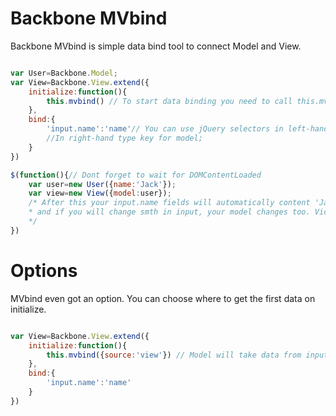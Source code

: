 Backbone MVbind
======

Backbone MVbind is simple data bind tool to connect Model and View.

```javascript

var User=Backbone.Model;
var View=Backbone.View.extend({
	initialize:function(){
		this.mvbind() // To start data binding you need to call this.mvbind();
	},
	bind:{
		'input.name':'name'// You can use jQuery selectors in left-hand side. 
		//In right-hand type key for model;
	}
})

$(function(){// Dont forget to wait for DOMContentLoaded
	var user=new User({name:'Jack'});
	var view=new View({model:user});
	/* After this your input.name fields will automatically content 'Jack'. 
 	* and if you will change smth in input, your model changes too. Vice versa.
	*/
}) 

```

Options
=====
MVbind even got an option. You can choose where to get the first data on initialize.

```javascript

var View=Backbone.View.extend({
	initialize:function(){
		this.mvbind({source:'view'}) // Model will take data from input;
	},
	bind:{
		'input.name':'name'
	}
})

```
